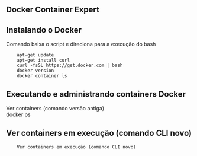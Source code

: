 ## Docker Container Expert  

## Instalando o Docker  

Comando baixa o script e direciona para a execução do bash   

        apt-get update   
        apt-get install curl   
        curl -fsSL https://get.docker.com | bash   
        docker version   
        docker container ls     

## Executando e administrando containers Docker

Ver containers (comando versão antiga)   
        docker ps
## Ver containers em execução (comando CLI novo)       
        Ver containers em execução (comando CLI novo)
        